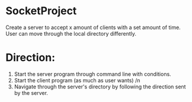 # SocketProject
Create a server to accept x amount of clients with a set amount of time. User can move through the local directory differently.

# Direction:
1. Start the server program through command line with conditions.  
2. Start the client program (as much as user wants) /n
3. Navigate through the server's directory by following the direction sent by the server.
